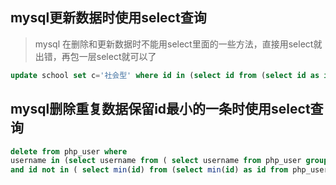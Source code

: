 ## mysql更新数据时使用select查询
> mysql 在删除和更新数据时不能用select里面的一些方法，直接用select就出错，再包一层select就可以了

``` sql
update school set c='社会型' where id in (select id from (select id as id from school where name like '%师范%')as a);
```

## mysql删除重复数据保留id最小的一条时使用select查询
``` sql
delete from php_user where 
username in (select username from ( select username from php_user group by username having count(username)>1) a) 
and id not in ( select min(id) from (select min(id) as id from php_user group by username having count(username)>1 ) b)
```

